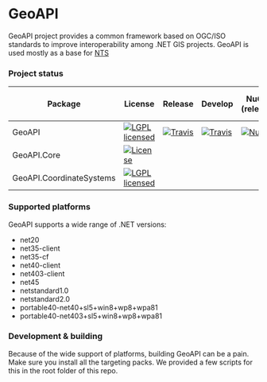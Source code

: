 # GeoAPI

GeoAPI project provides a common framework based on OGC/ISO standards to improve interoperability among .NET GIS projects. GeoAPI is used mostly as a base for [NTS](https://github.com/NetTopologySuite/NetTopologySuite/)

### Project status
Package | License | Release | Develop | NuGet (release) | MyGet (pre-release) 
------- | ------- | ------- | ------- | --------------- | ----------------------
GeoAPI  | [![LGPL licensed](https://img.shields.io/badge/license-LGPL-blue.svg)](https://github.com/NetTopologySuite/GeoAPI/blob/develop/LICENSE.md) | [![Travis](https://travis-ci.org/NetTopologySuite/GeoAPI.svg?branch=master)](https://travis-ci.org/NetTopologySuite/GeoAPI) | [![Travis](https://travis-ci.org/NetTopologySuite/GeoAPI.svg?branch=develop)](https://travis-ci.org/NetTopologySuite/GeoAPI) |  [![NuGet](https://img.shields.io/nuget/v/GeoAPI.svg?style=flat)](https://www.nuget.org/packages/GeoAPI/) | [![MyGet](https://img.shields.io/myget/nettopologysuite/vpre/GeoAPI.svg?style=flat)](https://myget.org/feed/nettopologysuite/package/nuget/GeoAPI)
GeoAPI.Core | [![License](https://img.shields.io/badge/License-BSD%203--Clause-blue.svg)](https://opensource.org/licenses/BSD-3-Clause) |  |  |  | [![MyGet](https://img.shields.io/myget/nettopologysuite/vpre/GeoAPI.Core.svg?style=flat)](https://myget.org/feed/nettopologysuite/package/nuget/GeoAPI.Core)
GeoAPI.CoordinateSystems | [![LGPL licensed](https://img.shields.io/badge/license-LGPL-blue.svg)](https://github.com/NetTopologySuite/GeoAPI/blob/develop/LICENSE.md) |  |  |  | [![MyGet](https://img.shields.io/myget/nettopologysuite/vpre/GeoAPI.CoordinateSystems.svg?style=flat)](https://myget.org/feed/nettopologysuite/package/nuget/GeoAPI.CoordinateSystems)

### Supported platforms

GeoAPI supports a wide range of .NET versions:

- net20
- net35-client
- net35-cf
- net40-client
- net403-client
- net45
- netstandard1.0
- netstandard2.0
- portable40-net40+sl5+win8+wp8+wpa81
- portable40-net403+sl5+win8+wp8+wpa81

### Development & building

Because of the wide support of platforms, building GeoAPI can be a pain. Make sure you install all the targeting packs. We provided a few scripts for this in the root folder of this repo.
